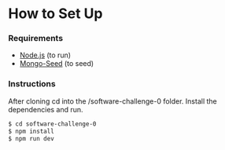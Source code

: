 # How to Set Up
### Requirements
 - [Node.js](https://nodejs.org/) (to run)
 - [Mongo-Seed](https://github.com/toymachiner62/node-mongo-seeds) (to seed)

### Instructions
After cloning cd into the /software-challenge-0 folder. Install the dependencies and run. 
```sh
$ cd software-challenge-0
$ npm install
$ npm run dev
```